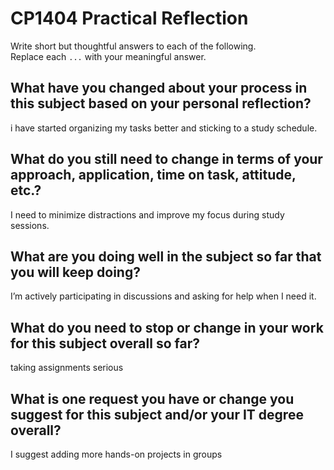 # CP1404 Practical Reflection

Write short but thoughtful answers to each of the following.  
Replace each `...` with your meaningful answer.

## What have you changed about your process in this subject based on your personal reflection?

i have started organizing my tasks better and sticking to a study schedule.

## What do you still need to change in terms of your approach, application, time on task, attitude, etc.?

I need to minimize distractions and improve my focus during study sessions.

## What are you doing well in the subject so far that you will keep doing?

I’m actively participating in discussions and asking for help when I need it.


## What do you need to stop or change in your work for this subject overall so far?

taking assignments serious

## What is one request you have or change you suggest for this subject and/or your IT degree overall?

I suggest adding more hands-on projects in groups


